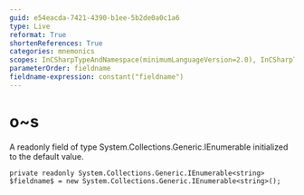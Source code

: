 ```yaml
---
guid: e54eacda-7421-4390-b1ee-5b2de0a0c1a6
type: Live
reformat: True
shortenReferences: True
categories: mnemonics
scopes: InCSharpTypeAndNamespace(minimumLanguageVersion=2.0), InCSharpTypeMember(minimumLanguageVersion=2.0)
parameterOrder: fieldname
fieldname-expression: constant("fieldname")
---
```


# o~s

A readonly field of type System.Collections.Generic.IEnumerable<string> initialized to the default value.

```
private readonly System.Collections.Generic.IEnumerable<string> $fieldname$ = new System.Collections.Generic.IEnumerable<string>();
```

